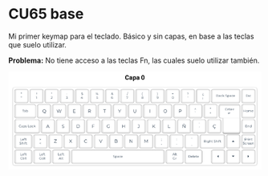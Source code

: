 # CU65 base

Mi primer keymap para el teclado. Básico y sin capas, en base a las teclas que suelo utilizar.

**Problema:** No tiene acceso a las teclas Fn, las cuales suelo utilizar también.

![Mapeo de teclas para "CU65 base"](./CU65%20base.png)